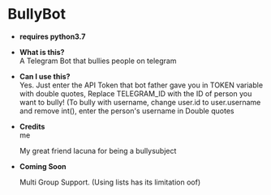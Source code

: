 # BullyBot

- **requires python3.7**  


- **What is this?**  
  A Telegram Bot that bullies people on telegram

- **Can I use this?**  
  Yes. Just enter the API Token that bot father gave you in TOKEN variable with double quotes, Replace TELEGRAM_ID with the ID of person you want to bully! (To bully with username, change user.id to user.username and remove int(), enter the person's username in Double quotes

- **Credits**  
  me

  My great friend Iacuna for being a bullysubject
  
- **Coming Soon**
  
  Multi Group Support. (Using lists has its limitation oof)
